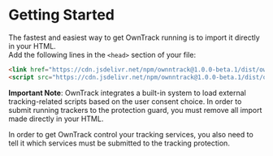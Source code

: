 # Getting Started

The fastest and easiest way to get OwnTrack running is to import it directly in your HTML.  
Add the following lines in the `<head>` section of your file:

```html
<link href="https://cdn.jsdelivr.net/npm/ownntrack@1.0.0-beta.1/dist/owntrack.min.css" rel="stylesheet" />
<script src="https://cdn.jsdelivr.net/npm/ownntrack@1.0.0-beta.1/dist/owntrack.min.js"></script>
```

**Important Note**: OwnTrack integrates a built-in system to load external
tracking-related scripts based on the user consent choice. In order to submit
running trackers to the protection guard, you must remove all import
made directly in your HTML.

In order to get OwnTrack control your tracking services, you also need to tell it which services must be submitted to the tracking protection.

```js

```

